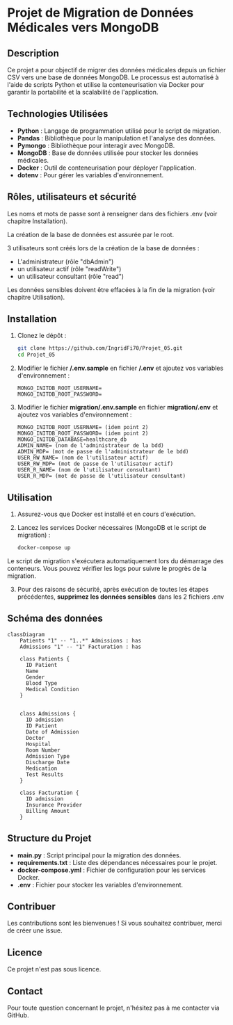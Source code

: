 # Projet de Migration de Données Médicales vers MongoDB

## Description

Ce projet a pour objectif de migrer des données médicales depuis un fichier CSV vers une base de données MongoDB.
Le processus est automatisé à l'aide de scripts Python et utilise la conteneurisation via Docker pour garantir la portabilité et la scalabilité de l'application.

## Technologies Utilisées

- **Python** : Langage de programmation utilisé pour le script de migration.
- **Pandas** : Bibliothèque pour la manipulation et l'analyse des données.
- **Pymongo** : Bibliothèque pour interagir avec MongoDB.
- **MongoDB** : Base de données utilisée pour stocker les données médicales.
- **Docker** : Outil de conteneurisation pour déployer l'application.
- **dotenv** : Pour gérer les variables d'environnement.

## Rôles, utilisateurs et sécurité

Les noms et mots de passe sont à renseigner dans des fichiers .env (voir chapitre Installation).

La création de la base de données est assurée par le root.

3 utilisateurs sont créés lors de la création de la base de données :
- L'administrateur (rôle "dbAdmin")
- un utilisateur actif (rôle "readWrite")
- un utilisateur consultant (rôle "read")
  
Les données sensibles doivent être effacées à la fin de la migration (voir chapitre Utilisation).


## Installation

1. Clonez le dépôt :

   ```bash
   git clone https://github.com/IngridFi70/Projet_05.git
   cd Projet_05
2. Modifier le fichier **/.env.sample** en fichier **/.env** et ajoutez vos variables d'environnement :

   ```
   MONGO_INITDB_ROOT_USERNAME= 
   MONGO_INITDB_ROOT_PASSWORD=
3. Modifier le fichier **migration/.env.sample** en fichier **migration/.env** et ajoutez vos variables d'environnement :

   ```
   MONGO_INITDB_ROOT_USERNAME= (idem point 2)
   MONGO_INITDB_ROOT_PASSWORD= (idem point 2)
   MONGO_INITDB_DATABASE=healthcare_db
   ADMIN_NAME= (nom de l'administrateur de la bdd)
   ADMIN_MDP= (mot de passe de l'administrateur de le bdd)
   USER_RW_NAME= (nom de l'utilisateur actif)
   USER_RW_MDP= (mot de passe de l'utilisateur actif)
   USER_R_NAME= (nom de l'utilisateur consultant)
   USER_R_MDP= (mot de passe de l'utilisateur consultant)
## Utilisation

1. Assurez-vous que Docker est installé et en cours d'exécution.

2. Lancez les services Docker nécessaires (MongoDB et le script de migration) :

    ```bash
    docker-compose up

Le script de migration s'exécutera automatiquement lors du démarrage des conteneurs.
Vous pouvez vérifier les logs pour suivre le progrès de la migration.

3. Pour des raisons de sécurité, après exécution de toutes les étapes précédentes, **supprimez les données sensibles** dans les 2 fichiers .env

## Schéma des données

```mermaid
classDiagram
    Patients "1" -- "1..*" Admissions : has
    Admissions "1" -- "1" Facturation : has

    class Patients {
      ID Patient
      Name
      Gender
      Blood Type
      Medical Condition        
    }


    class Admissions {
      ID admission
      ID Patient
      Date of Admission
      Doctor
      Hospital
      Room Number
      Admission Type
      Discharge Date
      Medication
      Test Results
    }

    class Facturation {
      ID admission
      Insurance Provider
      Billing Amount
    }
```


## Structure du Projet

- **main.py** : Script principal pour la migration des données.
- **requirements.txt** : Liste des dépendances nécessaires pour le projet.
- **docker-compose.yml** : Fichier de configuration pour les services Docker.
- **.env** : Fichier pour stocker les variables d'environnement.

## Contribuer
Les contributions sont les bienvenues ! Si vous souhaitez contribuer, merci de créer une issue.

## Licence
Ce projet n'est pas sous licence.

## Contact
Pour toute question concernant le projet, n'hésitez pas à me contacter via GitHub.
